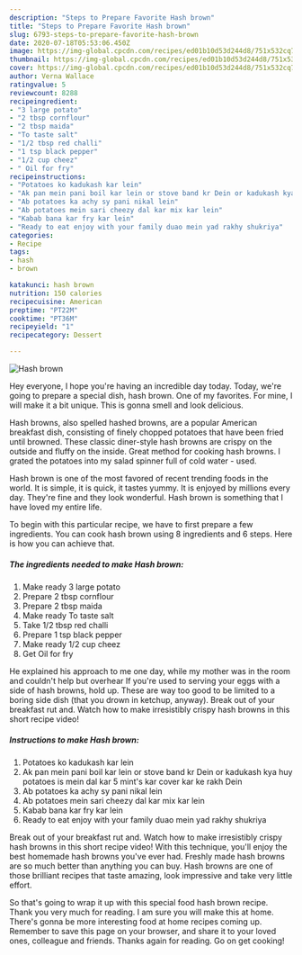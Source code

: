 ```yaml
---
description: "Steps to Prepare Favorite Hash brown"
title: "Steps to Prepare Favorite Hash brown"
slug: 6793-steps-to-prepare-favorite-hash-brown
date: 2020-07-18T05:53:06.450Z
image: https://img-global.cpcdn.com/recipes/ed01b10d53d244d8/751x532cq70/hash-brown-recipe-main-photo.jpg
thumbnail: https://img-global.cpcdn.com/recipes/ed01b10d53d244d8/751x532cq70/hash-brown-recipe-main-photo.jpg
cover: https://img-global.cpcdn.com/recipes/ed01b10d53d244d8/751x532cq70/hash-brown-recipe-main-photo.jpg
author: Verna Wallace
ratingvalue: 5
reviewcount: 8288
recipeingredient:
- "3 large potato"
- "2 tbsp cornflour"
- "2 tbsp maida"
- "To taste salt"
- "1/2 tbsp red challi"
- "1 tsp black pepper"
- "1/2 cup cheez"
- " Oil for fry"
recipeinstructions:
- "Potatoes ko kadukash kar lein"
- "Ak pan mein pani boil kar lein or stove band kr Dein or kadukash kya huy potatoes is mein dal kar 5 mint&#39;s kar cover kar ke rakh Dein"
- "Ab potatoes ka achy sy pani nikal lein"
- "Ab potatoes mein sari cheezy dal kar mix kar lein"
- "Kabab bana kar fry kar lein"
- "Ready to eat enjoy with your family duao mein yad rakhy shukriya"
categories:
- Recipe
tags:
- hash
- brown

katakunci: hash brown 
nutrition: 150 calories
recipecuisine: American
preptime: "PT22M"
cooktime: "PT36M"
recipeyield: "1"
recipecategory: Dessert

---
```



![Hash brown](https://img-global.cpcdn.com/recipes/ed01b10d53d244d8/751x532cq70/hash-brown-recipe-main-photo.jpg)

Hey everyone, I hope you're having an incredible day today. Today, we're going to prepare a special dish, hash brown. One of my favorites. For mine, I will make it a bit unique. This is gonna smell and look delicious.

Hash browns, also spelled hashed browns, are a popular American breakfast dish, consisting of finely chopped potatoes that have been fried until browned. These classic diner-style hash browns are crispy on the outside and fluffy on the inside. Great method for cooking hash browns. I grated the potatoes into my salad spinner full of cold water - used.

Hash brown is one of the most favored of recent trending foods in the world. It is simple, it is quick, it tastes yummy. It is enjoyed by millions every day. They're fine and they look wonderful. Hash brown is something that I have loved my entire life.


To begin with this particular recipe, we have to first prepare a few ingredients. You can cook hash brown using 8 ingredients and 6 steps. Here is how you can achieve that.

<!--inarticleads1-->

##### The ingredients needed to make Hash brown:

1. Make ready 3 large potato
1. Prepare 2 tbsp cornflour
1. Prepare 2 tbsp maida
1. Make ready To taste salt
1. Take 1/2 tbsp red challi
1. Prepare 1 tsp black pepper
1. Make ready 1/2 cup cheez
1. Get  Oil for fry


He explained his approach to me one day, while my mother was in the room and couldn&#39;t help but overhear If you&#39;re used to serving your eggs with a side of hash browns, hold up. These are way too good to be limited to a boring side dish (that you drown in ketchup, anyway). Break out of your breakfast rut and. Watch how to make irresistibly crispy hash browns in this short recipe video! 

<!--inarticleads2-->

##### Instructions to make Hash brown:

1. Potatoes ko kadukash kar lein
1. Ak pan mein pani boil kar lein or stove band kr Dein or kadukash kya huy potatoes is mein dal kar 5 mint&#39;s kar cover kar ke rakh Dein
1. Ab potatoes ka achy sy pani nikal lein
1. Ab potatoes mein sari cheezy dal kar mix kar lein
1. Kabab bana kar fry kar lein
1. Ready to eat enjoy with your family duao mein yad rakhy shukriya


Break out of your breakfast rut and. Watch how to make irresistibly crispy hash browns in this short recipe video! With this technique, you&#39;ll enjoy the best homemade hash browns you&#39;ve ever had. Freshly made hash browns are so much better than anything you can buy. Hash browns are one of those brilliant recipes that taste amazing, look impressive and take very little effort. 

So that's going to wrap it up with this special food hash brown recipe. Thank you very much for reading. I am sure you will make this at home. There's gonna be more interesting food at home recipes coming up. Remember to save this page on your browser, and share it to your loved ones, colleague and friends. Thanks again for reading. Go on get cooking!
